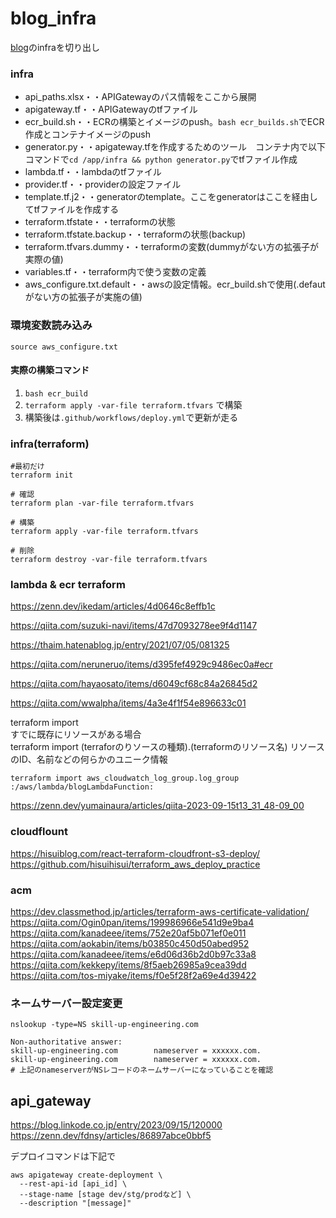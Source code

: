 # blog_infra

[blog](https://github.com/umanari145/blog)のinfraを切り出し

### infra
- api_paths.xlsx・・APIGatewayのパス情報をここから展開
- apigateway.tf・・APIGatewayのtfファイル
- ecr_build.sh・・ECRの構築とイメージのpush。`bash ecr_builds.sh`でECR作成とコンテナイメージのpush
- generator.py・・apigateway.tfを作成するためのツール　コンテナ内で以下コマンドで`cd /app/infra && python generator.py`でtfファイル作成
- lambda.tf・・lambdaのtfファイル
- provider.tf・・providerの設定ファイル
- template.tf.j2・・generatorのtemplate。ここをgeneratorはここを経由してtfファイルを作成する
- terraform.tfstate・・terraformの状態 
- terraform.tfstate.backup・・terraformの状態(backup)
- terraform.tfvars.dummy・・terraformの変数(dummyがない方の拡張子が実際の値)
- variables.tf・・terraform内で使う変数の定義
- aws_configure.txt.default・・awsの設定情報。ecr_build.shで使用(.defautがない方の拡張子が実施の値)

### 環境変数読み込み
```
source aws_configure.txt
```

#### 実際の構築コマンド

1. `bash ecr_build`
2. `terraform apply -var-file terraform.tfvars` で構築
3. 構築後は`.github/workflows/deploy.yml`で更新が走る

### infra(terraform)

```
#最初だけ
terraform init

# 確認
terraform plan -var-file terraform.tfvars

# 構築
terraform apply -var-file terraform.tfvars

# 削除
terraform destroy -var-file terraform.tfvars
```

### lambda & ecr terraform
 
https://zenn.dev/ikedam/articles/4d0646c8effb1c

https://qiita.com/suzuki-navi/items/47d7093278ee9f4d1147

https://thaim.hatenablog.jp/entry/2021/07/05/081325

https://qiita.com/neruneruo/items/d395fef4929c9486ec0a#ecr

https://qiita.com/hayaosato/items/d6049cf68c84a26845d2

https://qiita.com/wwalpha/items/4a3e4f1f54e896633c01



terraform import<br>
すでに既存にリソースがある場合<br>
terraform import (terraforのりソースの種類).(terraformのリソース名) リソースのID、名前などの何らかのユニーク情報
```
terraform import aws_cloudwatch_log_group.log_group :/aws/lambda/blogLambdaFunction:
```
https://zenn.dev/yumainaura/articles/qiita-2023-09-15t13_31_48-09_00

### cloudflount
https://hisuiblog.com/react-terraform-cloudfront-s3-deploy/<br>
https://github.com/hisuihisui/terraform_aws_deploy_practice

### acm
https://dev.classmethod.jp/articles/terraform-aws-certificate-validation/<br>
https://qiita.com/Ogin0pan/items/199986966e541d9e9ba4<br>
https://qiita.com/kanadeee/items/752e20af5b071ef0e011<br>
https://qiita.com/aokabin/items/b03850c450d50abed952<br>
https://qiita.com/kanadeee/items/e6d06d36b2d0b97c33a8<br>
https://qiita.com/kekkepy/items/8f5aeb26985a9cea39dd<br>
https://qiita.com/tos-miyake/items/f0e5f28f2a69e4d39422

### ネームサーバー設定変更
```
nslookup -type=NS skill-up-engineering.com

Non-authoritative answer:
skill-up-engineering.com        nameserver = xxxxxx.com.
skill-up-engineering.com        nameserver = xxxxxx.com.
# 上記のnameserverがNSレコードのネームサーバーになっていることを確認
```

## api_gateway

https://blog.linkode.co.jp/entry/2023/09/15/120000<br>
https://zenn.dev/fdnsy/articles/86897abce0bbf5

デプロイコマンドは下記で
```
aws apigateway create-deployment \
  --rest-api-id [api_id] \
  --stage-name [stage dev/stg/prodなど] \
  --description "[message]"
```